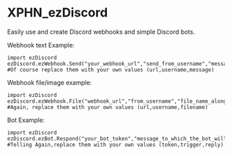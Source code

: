 # XPHN_ezDiscord
Easily  use and create Discord webhooks and simple Discord bots.

Webhook text Example:
```
import ezDiscord
ezDiscord.ezWebhook.Send("your_webhook_url","send_from_username","message_content") 
#Of course replace them with your own values (url,username,message)
```
Webhook file/image example:
```
import ezDiscord
ezDiscord.ezWebhook.File("webhook_url","from_username","file_name_along_with_file_extension")
#Again, replace them with your own values (url,username,filename)
```
Bot Example:
```
import ezDiscord
ezDiscord.ezBot.Respond("your_bot_token","message_to_which_the_bot_will_reply","message_which_bot_will_send_back_as_reply")  
#Telling Again,replace them with your own values (token,trigger,reply)
```

